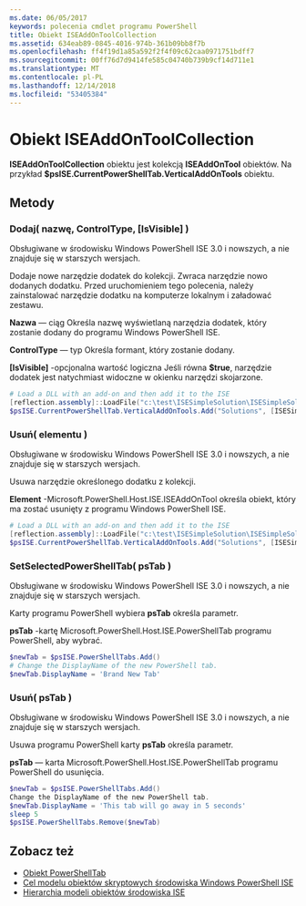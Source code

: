 ```yaml
---
ms.date: 06/05/2017
keywords: polecenia cmdlet programu PowerShell
title: Obiekt ISEAddOnToolCollection
ms.assetid: 634eab89-0845-4016-974b-361b09bb8f7b
ms.openlocfilehash: ff4f19d1a85a592f2f4f09c62caa0971751bdff7
ms.sourcegitcommit: 00ff76d7d9414fe585c04740b739b9cf14d711e1
ms.translationtype: MT
ms.contentlocale: pl-PL
ms.lasthandoff: 12/14/2018
ms.locfileid: "53405384"
---
```

# <a name="the-iseaddontoolcollection-object"></a>Obiekt ISEAddOnToolCollection

**ISEAddOnToolCollection** obiektu jest kolekcją **ISEAddOnTool** obiektów. Na przykład **$psISE.CurrentPowerShellTab.VerticalAddOnTools** obiektu.

## <a name="methods"></a>Metody

### <a name="add-name-controltype-isvisible-"></a>Dodaj\( nazwę, ControlType, \[IsVisible\] \)

Obsługiwane w środowisku Windows PowerShell ISE 3.0 i nowszych, a nie znajduje się w starszych wersjach.

Dodaje nowe narzędzie dodatek do kolekcji. Zwraca narzędzie nowo dodanych dodatku. Przed uruchomieniem tego polecenia, należy zainstalować narzędzie dodatku na komputerze lokalnym i załadować zestawu.

**Nazwa** — ciąg Określa nazwę wyświetlaną narzędzia dodatek, który zostanie dodany do programu Windows PowerShell ISE.

**ControlType** — typ Określa formant, który zostanie dodany.

**\[IsVisible\]**  -opcjonalna wartość logiczna Jeśli równa **$true**, narzędzie dodatek jest natychmiast widoczne w okienku narzędzi skojarzone.

```powershell
# Load a DLL with an add-on and then add it to the ISE
[reflection.assembly]::LoadFile("c:\test\ISESimpleSolution\ISESimpleSolution.dll")
$psISE.CurrentPowerShellTab.VerticalAddOnTools.Add("Solutions", [ISESimpleSolution.Solution], $true)
```

### <a name="remove-item-"></a>Usuń\( elementu \)

Obsługiwane w środowisku Windows PowerShell ISE 3.0 i nowszych, a nie znajduje się w starszych wersjach.

Usuwa narzędzie określonego dodatku z kolekcji.

**Element** -Microsoft.PowerShell.Host.ISE.ISEAddOnTool określa obiekt, który ma zostać usunięty z programu Windows PowerShell ISE.

```powershell
# Load a DLL with an add-on and then add it to the ISE
[reflection.assembly]::LoadFile("c:\test\ISESimpleSolution\ISESimpleSolution.dll")
$psISE.CurrentPowerShellTab.VerticalAddOnTools.Add("Solutions", [ISESimpleSolution.Solution], $true)
```

### <a name="setselectedpowershelltab-pstab-"></a>SetSelectedPowerShellTab\( psTab \)

Obsługiwane w środowisku Windows PowerShell ISE 3.0 i nowszych, a nie znajduje się w starszych wersjach.

Karty programu PowerShell wybiera **psTab** określa parametr.

**psTab** -kartę Microsoft.PowerShell.Host.ISE.PowerShellTab programu PowerShell, aby wybrać.

```powershell
$newTab = $psISE.PowerShellTabs.Add()
# Change the DisplayName of the new PowerShell tab.
$newTab.DisplayName = 'Brand New Tab'
```

### <a name="remove-pstab-"></a>Usuń\( psTab \)

Obsługiwane w środowisku Windows PowerShell ISE 3.0 i nowszych, a nie znajduje się w starszych wersjach.

Usuwa programu PowerShell karty **psTab** określa parametr.

**psTab** — karta Microsoft.PowerShell.Host.ISE.PowerShellTab programu PowerShell do usunięcia.

```powershell
$newTab = $psISE.PowerShellTabs.Add()
Change the DisplayName of the new PowerShell tab.
$newTab.DisplayName = 'This tab will go away in 5 seconds'
sleep 5
$psISE.PowerShellTabs.Remove($newTab)
```

## <a name="see-also"></a>Zobacz też

- [Obiekt PowerShellTab](The-PowerShellTab-Object.md)
- [Cel modelu obiektów skryptowych środowiska Windows PowerShell ISE](Purpose-of-the-Windows-PowerShell-ISE-Scripting-Object-Model.md)
- [Hierarchia modeli obiektów środowiska ISE](The-ISE-Object-Model-Hierarchy.md)